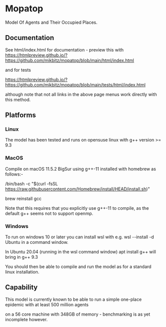# Mopatop
Model Of Agents and Their Occupied Places.
## Documentation
See html/index.html for documentation - preview this with
https://htmlpreview.github.io/?https://github.com/mikbitz/mopatop/blob/main/html/index.html

and for tests

https://htmlpreview.github.io/?https://github.com/mikbitz/mopatop/blob/main/tests/html/index.html

although note that not all links in the above page menus work directly with this method.

## Platforms
### Linux
The model has been tested and runs on opensuse linux with g++ version >= 9.3 

### MacOS
Compile on macOS 11.5.2 BigSur using g++-11 installed with homebrew as follows:-

/bin/bash -c "$(curl -fsSL https://raw.githubusercontent.com/Homebrew/install/HEAD/install.sh)"

brew reinstall gcc

Note that this requires that you explicitly use g++-11 to compile, as the default g++ seems not to support openmp.

### Windows
To run on windows 10 or later you can install wsl with e.g. wsl --install -d Ubuntu in a command window.

In Ubuntu 20.04 (running in the wsl command window) apt install g++ will bring in g++ 9.3 

You should then be able to compile and run the model as for a standard linux installation.

## Capability

This model is currently known to be able to run a simple one-place epidemic with at least 500 million agents 

on a 56 core machine with 348GB of memory - benchmarking is as yet incomplete however.  
